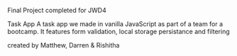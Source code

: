 Final Project completed for JWD4

Task App
A task app we made in vanilla JavaScript as part of a team for a bootcamp. It features form validation, local storage persistance and filtering

created by 
Matthew, Darren & Rishitha 
